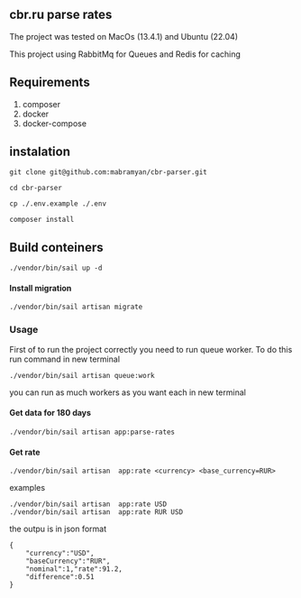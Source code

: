 ## cbr.ru parse rates
The project was tested on MacOs (13.4.1)  and Ubuntu (22.04)

This project using RabbitMq for Queues and Redis for caching


## Requirements

1. composer
2. docker
3. docker-compose

## instalation

```
git clone git@github.com:mabramyan/cbr-parser.git
```


```
cd cbr-parser
```

```
cp ./.env.example ./.env
```

```
composer install
```




## Build conteiners

```
./vendor/bin/sail up -d
```

#### Install migration

```
./vendor/bin/sail artisan migrate
```





### Usage


First of to run the project correctly you need to run queue worker. To do this run command in new terminal

```
./vendor/bin/sail artisan queue:work
```
you can run as much workers as you want each in new terminal


#### Get data for 180 days

```
./vendor/bin/sail artisan app:parse-rates
```

#### Get rate
```
./vendor/bin/sail artisan  app:rate <currency> <base_currency=RUR>
```
examples

```
./vendor/bin/sail artisan  app:rate USD 
./vendor/bin/sail artisan  app:rate RUR USD
```
the outpu is in json format
```
{
    "currency":"USD",
    "baseCurrency":"RUR",
    "nominal":1,"rate":91.2,
    "difference":0.51
}
```
